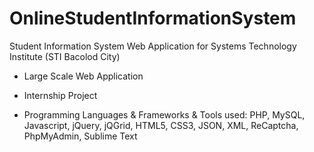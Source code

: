 # OnlineStudentInformationSystem
Student Information System Web Application for Systems Technology Institute (STI Bacolod City)

 - Large Scale Web Application 
 
 - Internship Project

 - Programming Languages & Frameworks & Tools used: 
 PHP, MySQL, Javascript, jQuery, jQGrid, HTML5, CSS3, JSON, XML, ReCaptcha, PhpMyAdmin, Sublime Text 
